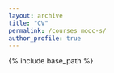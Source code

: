 ```yaml
---
layout: archive
title: "CV"
permalink: /courses_mooc-s/
author_profile: true
---
```




{% include base_path %}

